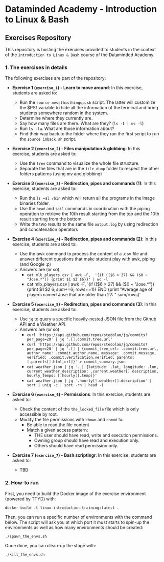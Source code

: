 # Dataminded Academy - Introduction to Linux & Bash
## Exercises Repository

This repository is hosting the exercises provided to students in the context of the `Introduction to Linux & Bash` course of the Dataminded Academy.

### 1. The exercises in details

The following exercises are part of the repository:

* **Exercise 1 (`exercise_1`) - Learn to move around**: In this exercise, students are asked to:
    * Run the `source messthisthingup.sh` script. The latter will customize the $PS1 variable to hide all the information of the terminal and bring students somewhere random in the system.
    * Determine where they currently are.
    * Say how many files are there. What are they? (`ls -1 | wc -l`)
    * Run `ls -la`. What are those information about?
    * Find their way back to the folder where they ran the first script to run the `source imback.sh` script.

* **Exercise 2 (`exercise_2`) - Files manipulation & globbing**: In this exercise, students are asked to:
    * Use the `tree` command to visualize the whole file structure.
    * Separate the files that are in the `file_dump` folder to respect the other folders patterns (using mv and globbing) 

* **Exercise 3 (`exercise_3`) - Redirection, pipes and commands (1)**: In this exercise, students are asked to:
    * Run the `ls –al /bin` which will return all the programs in the image binaries folder.
    * Use the `head` and `tail` commands in coordination with the piping operation to retrieve the 10th result starting from the top and the 10th result starting from the bottom.
    * Write the two results to the same file `output.log` by using redirection and concatenation operators

* **Exercise 4 (`exercise_4`) - Redirection, pipes and commands (2)**: In this exercise, students are asked to:
    * Use the awk command to process the content of a .csv file and answer different questions that make student play with awk, piping (and Google :p)
    * Answers are (or so): 
        * `cat mlb_players.csv | awk -F,  '{if (($6 > 27) && ($0 ~ "Jose.*")) {print $1 $2 $6}}' | wc -l`
        * cat mlb_players.csv | awk -F,  '{if (($6 > 27) && ($0 ~ "Jose.*")) {print $1 $2 $6; sum+=$6; rows+=1}} END {print "Average age of players named Jose that are older than 27: " sum/rows}'

* **Exercise 5 (`exercise_5`) - Redirection, pipes and commands (3)**: In this exercise, students are asked to:
    * Use `jq` to query a specific heavily-nested JSON file from the Github API and a Weather API.
    * Answers are (or so):
        * `curl 'https://api.github.com/repos/stedolan/jq/commits?per_page=20' | jq '.[].commit.tree.url'`
        * `curl 'https://api.github.com/repos/stedolan/jq/commits?per_page=20' | jq '.[] | {commit_tree_url: .commit.tree.url, author_name: .commit.author.name, message: .commit.message, verified: .commit.verification.verified, parents: [.parents[].html_url]}' > commit_summary.json`
        * `cat weather.json | jq '. | {latitude: .lat, longitude: .lon, current_weather_description: .current.weather[].description, hourly_temps: [.hourly[].temp]}'`
        * `cat weather.json | jq '.hourly[].weather[].description' | sort | uniq -c | sort -rn | head -1`

* **Exercise 6 (`exercise_6`) - Permissions**: In this exercise, students are asked to:
    * Check the content of the `the_locked_file` file which is only accessible by root.
    * Modify the file permissions with `chown` and `chmod` to:
        * Be able to read the file content
        * Match a given access pattern:
            * THE user should have read, write and execution permissions. 
            * Owning group should have read and execution only. 
            * Others should have read permission only.

* **Exercise 7 (`exercise_7`) - Bash scriptingr**: In this exercise, students are asked to:
    * TBD

### 2. How-to run 

First, you need to build the Docker image of the exercise environment (powered by TTYD) with:
```
docker build -t linux-introduction-training:latest .
```

Then, you can run a specific number of environments with the command below. The script will ask you at which port it must starts to spin-up the environments as well as how many environments should be created: 
```
./spawn_the_envs.sh
```

Once done, you can clean-up the stage with:
```
./kill_the_envs.sh
```